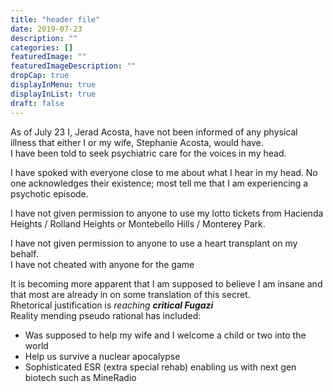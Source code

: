 ```yaml
---
title: "header file"
date: 2019-07-23
description: ""
categories: []
featuredImage: ""
featuredImageDescription: ""
dropCap: true
displayInMenu: true
displayInList: true
draft: false
---
```



As of July 23 I, Jerad Acosta, have not been informed of any physical illness that either I or my wife, Stephanie Acosta, would have. <br>
I have been told to seek psychiatric care for the voices in my head. <br>

I have spoked with everyone close to me about what I hear in my head. No one acknowledges their existence; most tell me that I am experiencing a psychotic episode. <br>


I have not given permission to anyone to use my lotto tickets from Hacienda Heights / Rolland Heights or Montebello Hills / Monterey Park. <br>

I have not given permission to anyone to use a heart transplant on my behalf. <br>
I have not cheated with anyone for the game <br>


It is becoming more apparent that I am supposed to believe I am insane and that most are already in on some translation of this secret. <br>
Rhetorical justification is *reaching __critical Fugazi__* <br> 
Reality mending pseudo rational has included: <br>
- Was supposed to help my wife and I welcome a child or two into the world <br>  
- Help us survive a nuclear apocalypse <br> 
- Sophisticated ESR (extra special rehab) enabling us with next gen biotech such as MineRadio <br>